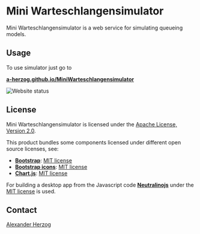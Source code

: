 # Mini Warteschlangensimulator

Mini Warteschlangensimulator is a web service for simulating queueing models.

## Usage

To use simulator just go to

**[a-herzog.github.io/MiniWarteschlangensimulator](https://a-herzog.github.io/MiniWarteschlangensimulator)**

![Website status](https://img.shields.io/website?url=https%3A%2F%2Fa-herzog.github.io%2FMiniWarteschlangensimulator%2F)

## License

Mini Warteschlangensimulator is licensed under the [Apache License, Version 2.0](https://www.apache.org/licenses/LICENSE-2.0).

This product bundles some components licensed under different open source licenses, see:

- [**Bootstrap**](https://getbootstrap.com/): [MIT license](https://opensource.org/license/mit/)
- [**Bootstrap icons**](https://icons.getbootstrap.com): [MIT license](https://opensource.org/license/mit/)
- [**Chart.js**](https://www.chartjs.org): [MIT license](https://opensource.org/license/mit/)

For building a desktop app from the Javascript code [**Neutralinojs**](https://neutralino.js.org/) under the
[MIT license](https://opensource.org/license/mit/) is used.

## Contact

[Alexander Herzog](https://github.com/A-Herzog)